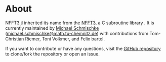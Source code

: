 # About

NFFT3.jl inherited its name from the [NFFT3](https://nfft.org), a C subroutine library .
It is currently maintained by [Michael Schmischke](https://tu-chemnitz.de/~miscmi) (michael.schmischke@math.tu-chemnitz.de) with contributions from Tom-Christian Riemer, Toni Volkmer, and Felix bartel.

If you want to contribute or have any questions, visit
the [GitHub repository](https://github.com/NFFT/NFFT3.jl/)
to clone/fork the repository or open an issue.